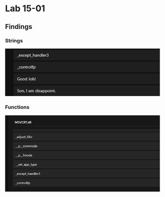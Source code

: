 # Lab 15-01

## Findings

### Strings
![](../Images/Lab-15-01-01.png)

### Functions
![](../Images/Lab-15-01-02.png)  


